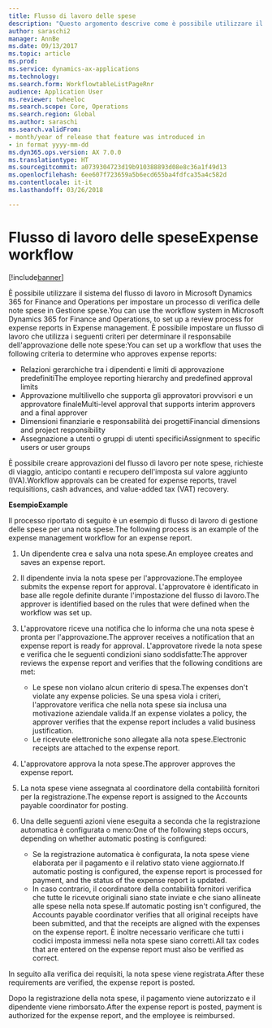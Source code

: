 ```yaml
---
title: Flusso di lavoro delle spese
description: "Questo argomento descrive come è possibile utilizzare il sistema del flusso di lavoro in Microsoft Dynamics 365 for Finance and Operations per impostare un processo di verifica delle note spese in Gestione spese."
author: saraschi2
manager: AnnBe
ms.date: 09/13/2017
ms.topic: article
ms.prod: 
ms.service: dynamics-ax-applications
ms.technology: 
ms.search.form: WorkflowtableListPageRnr
audience: Application User
ms.reviewer: twheeloc
ms.search.scope: Core, Operations
ms.search.region: Global
ms.author: saraschi
ms.search.validFrom:
- month/year of release that feature was introduced in
- in format yyyy-mm-dd
ms.dyn365.ops.version: AX 7.0.0
ms.translationtype: HT
ms.sourcegitcommit: a0739304723d19b910388893d08e8c36a1f49d13
ms.openlocfilehash: 6ee607f723659a5b6ecd655ba4fdfca35a4c582d
ms.contentlocale: it-it
ms.lasthandoff: 03/26/2018

---
```


# <a name="expense-workflow"></a><span data-ttu-id="d736c-103">Flusso di lavoro delle spese</span><span class="sxs-lookup"><span data-stu-id="d736c-103">Expense workflow</span></span>

[!include[banner](../includes/banner.md)]

<span data-ttu-id="d736c-104">È possibile utilizzare il sistema del flusso di lavoro in Microsoft Dynamics 365 for Finance and Operations per impostare un processo di verifica delle note spese in Gestione spese.</span><span class="sxs-lookup"><span data-stu-id="d736c-104">You can use the workflow system in Microsoft Dynamics 365 for Finance and Operations, to set up a review process for expense reports in Expense management.</span></span> <span data-ttu-id="d736c-105">È possibile impostare un flusso di lavoro che utilizza i seguenti criteri per determinare il responsabile dell'approvazione delle note spese:</span><span class="sxs-lookup"><span data-stu-id="d736c-105">You can set up a workflow that uses the following criteria to determine who approves expense reports:</span></span>

- <span data-ttu-id="d736c-106">Relazioni gerarchiche tra i dipendenti e limiti di approvazione predefiniti</span><span class="sxs-lookup"><span data-stu-id="d736c-106">The employee reporting hierarchy and predefined approval limits</span></span>
- <span data-ttu-id="d736c-107">Approvazione multilivello che supporta gli approvatori provvisori e un approvatore finale</span><span class="sxs-lookup"><span data-stu-id="d736c-107">Multi-level approval that supports interim approvers and a final approver</span></span>
- <span data-ttu-id="d736c-108">Dimensioni finanziarie e responsabilità dei progetti</span><span class="sxs-lookup"><span data-stu-id="d736c-108">Financial dimensions and project responsibility</span></span>
- <span data-ttu-id="d736c-109">Assegnazione a utenti o gruppi di utenti specifici</span><span class="sxs-lookup"><span data-stu-id="d736c-109">Assignment to specific users or user groups</span></span>

<span data-ttu-id="d736c-110">È possibile creare approvazioni del flusso di lavoro per note spese, richieste di viaggio, anticipo contanti e recupero dell'imposta sul valore aggiunto (IVA).</span><span class="sxs-lookup"><span data-stu-id="d736c-110">Workflow approvals can be created for expense reports, travel requisitions, cash advances, and value-added tax (VAT) recovery.</span></span>

<span data-ttu-id="d736c-111">**Esempio**</span><span class="sxs-lookup"><span data-stu-id="d736c-111">**Example**</span></span>

<span data-ttu-id="d736c-112">Il processo riportato di seguito è un esempio di flusso di lavoro di gestione delle spese per una nota spese.</span><span class="sxs-lookup"><span data-stu-id="d736c-112">The following process is an example of the expense management workflow for an expense report.</span></span>

1. <span data-ttu-id="d736c-113">Un dipendente crea e salva una nota spese.</span><span class="sxs-lookup"><span data-stu-id="d736c-113">An employee creates and saves an expense report.</span></span>
2. <span data-ttu-id="d736c-114">Il dipendente invia la nota spese per l'approvazione.</span><span class="sxs-lookup"><span data-stu-id="d736c-114">The employee submits the expense report for approval.</span></span> <span data-ttu-id="d736c-115">L'approvatore è identificato in base alle regole definite durante l'impostazione del flusso di lavoro.</span><span class="sxs-lookup"><span data-stu-id="d736c-115">The approver is identified based on the rules that were defined when the workflow was set up.</span></span>
3. <span data-ttu-id="d736c-116">L'approvatore riceve una notifica che lo informa che una nota spese è pronta per l'approvazione.</span><span class="sxs-lookup"><span data-stu-id="d736c-116">The approver receives a notification that an expense report is ready for approval.</span></span> <span data-ttu-id="d736c-117">L'approvatore rivede la nota spese e verifica che le seguenti condizioni siano soddisfatte:</span><span class="sxs-lookup"><span data-stu-id="d736c-117">The approver reviews the expense report and verifies that the following conditions are met:</span></span>

    - <span data-ttu-id="d736c-118">Le spese non violano alcun criterio di spesa.</span><span class="sxs-lookup"><span data-stu-id="d736c-118">The expenses don't violate any expense policies.</span></span> <span data-ttu-id="d736c-119">Se una spesa viola i criteri, l'approvatore verifica che nella nota spese sia inclusa una motivazione aziendale valida.</span><span class="sxs-lookup"><span data-stu-id="d736c-119">If an expense violates a policy, the approver verifies that the expense report includes a valid business justification.</span></span>
    - <span data-ttu-id="d736c-120">Le ricevute elettroniche sono allegate alla nota spese.</span><span class="sxs-lookup"><span data-stu-id="d736c-120">Electronic receipts are attached to the expense report.</span></span>

4. <span data-ttu-id="d736c-121">L'approvatore approva la nota spese.</span><span class="sxs-lookup"><span data-stu-id="d736c-121">The approver approves the expense report.</span></span>
5. <span data-ttu-id="d736c-122">La nota spese viene assegnata al coordinatore della contabilità fornitori per la registrazione.</span><span class="sxs-lookup"><span data-stu-id="d736c-122">The expense report is assigned to the Accounts payable coordinator for posting.</span></span>
6. <span data-ttu-id="d736c-123">Una delle seguenti azioni viene eseguita a seconda che la registrazione automatica è configurata o meno:</span><span class="sxs-lookup"><span data-stu-id="d736c-123">One of the following steps occurs, depending on whether automatic posting is configured:</span></span>

    - <span data-ttu-id="d736c-124">Se la registrazione automatica è configurata, la nota spese viene elaborata per il pagamento e il relativo stato viene aggiornato.</span><span class="sxs-lookup"><span data-stu-id="d736c-124">If automatic posting is configured, the expense report is processed for payment, and the status of the expense report is updated.</span></span>
    - <span data-ttu-id="d736c-125">In caso contrario, il coordinatore della contabilità fornitori verifica che tutte le ricevute originali siano state inviate e che siano allineate alle spese nella nota spese.</span><span class="sxs-lookup"><span data-stu-id="d736c-125">If automatic posting isn't configured, the Accounts payable coordinator verifies that all original receipts have been submitted, and that the receipts are aligned with the expenses on the expense report.</span></span> <span data-ttu-id="d736c-126">È inoltre necessario verificare che tutti i codici imposta immessi nella nota spese siano corretti.</span><span class="sxs-lookup"><span data-stu-id="d736c-126">All tax codes that are entered on the expense report must also be verified as correct.</span></span>

<span data-ttu-id="d736c-127">In seguito alla verifica dei requisiti, la nota spese viene registrata.</span><span class="sxs-lookup"><span data-stu-id="d736c-127">After these requirements are verified, the expense report is posted.</span></span>

<span data-ttu-id="d736c-128">Dopo la registrazione della nota spese, il pagamento viene autorizzato e il dipendente viene rimborsato.</span><span class="sxs-lookup"><span data-stu-id="d736c-128">After the expense report is posted, payment is authorized for the expense report, and the employee is reimbursed.</span></span>

